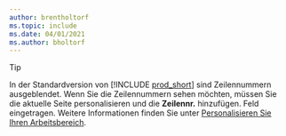 ```yaml
---
author: brentholtorf
ms.topic: include
ms.date: 04/01/2021
ms.author: bholtorf
---
```

> [!TIP]
> In der Standardversion von [!INCLUDE [prod_short](prod_short.md)] sind Zeilennummern ausgeblendet. Wenn Sie die Zeilennummern sehen möchten, müssen Sie die aktuelle Seite personalisieren und die **Zeilennr.** hinzufügen. Feld eingetragen. Weitere Informationen finden Sie unter [Personalisieren Sie Ihren Arbeitsbereich](../ui-personalization-user.md#to-start-personalizing-a-page-through-the-personalizing-banner).  
